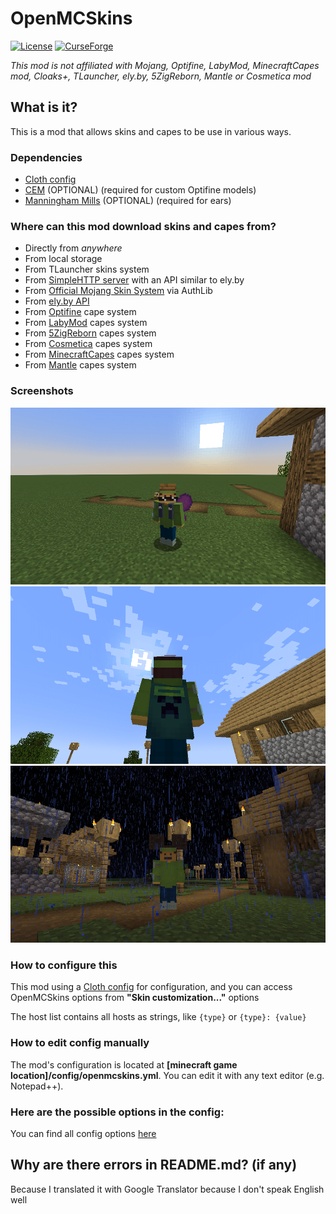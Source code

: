 # OpenMCSkins

[![License](https://img.shields.io/badge/License-Apache%202.0-blue.svg)](https://opensource.org/licenses/Apache-2.0)
[![CurseForge](https://cf.way2muchnoise.eu/versions/620015_latest.svg)](https://www.curseforge.com/minecraft/mc-mods/openmcskins)

*This mod is not affiliated with Mojang, Optifine, LabyMod, MinecraftCapes mod, Cloaks+, TLauncher, ely.by, 5ZigReborn,
Mantle or Cosmetica mod*

## What is it?

This is a mod that allows skins and capes to be use in various ways.

### Dependencies

* [Cloth config](https://www.curseforge.com/minecraft/mc-mods/cloth-config)
* [CEM](https://www.curseforge.com/minecraft/mc-mods/custom-entity-models-cem) (OPTIONAL) (required for custom
  Optifine models)
* [Manningham Mills](https://github.com/Chocohead/Fabric-ASM/releases/tag/v2.0) (OPTIONAL) (required for ears)

### Where can this mod download skins and capes from?

* Directly from *anywhere*
* From local storage
* From TLauncher skins system
* From [SimpleHTTP server](./server/) with an API similar to ely.by
* From [Official Mojang Skin System](https://wiki.vg/Mojang_API#UUID_to_Profile_and_Skin.2FCape) via AuthLib
* From [ely.by API](https://docs.ely.by/en/skins-system.html)
* From [Optifine](https://optifine.net/home) cape system
* From [LabyMod](https://www.labymod.net/en) capes system
* From [5ZigReborn](https://5zigreborn.eu/) capes system
* From [Cosmetica](https://cosmetica.cc/) capes system
* From [MinecraftCapes](https://minecraftcapes.net/) capes system
* From [Mantle](https://mantle.gg) capes system

### Screenshots

![Cloaks+ cosmetics](./screenshots/1.png)
![Custom capes](./screenshots/2.png)
![Custom ears](./screenshots/3.png)

### How to configure this

This mod using a [Cloth config](https://www.curseforge.com/minecraft/mc-mods/cloth-config) for configuration, and you
can access OpenMCSkins options from **"Skin customization..."** options

The host list contains all hosts as strings, like ``{type}`` or ``{type}: {value}``

### How to edit config manually

The mod's configuration is located at **[minecraft game location]/config/openmcskins.yml**. You can edit it with any
text editor (e.g. Notepad++).

### Here are the possible options in the config:

You can find all config options [here](./docs/CONFIG.md)

## Why are there errors in README.md? (if any)

Because I translated it with Google Translator because I don't speak English well
